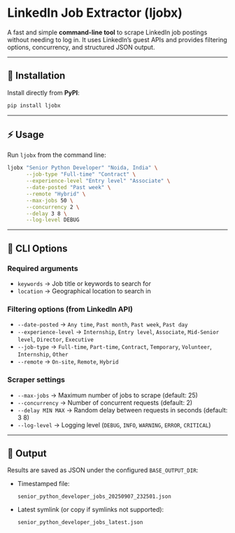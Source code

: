 # LinkedIn Job Extractor (ljobx)

A fast and simple **command-line tool** to scrape LinkedIn job postings without needing to log in.
It uses LinkedIn’s guest APIs and provides filtering options, concurrency, and structured JSON output.

---

## 🚀 Installation

Install directly from **PyPI**:

```sh
pip install ljobx
```

---

## ⚡ Usage

Run `ljobx` from the command line:

```sh
ljobx "Senior Python Developer" "Noida, India" \
      --job-type "Full-time" "Contract" \
      --experience-level "Entry level" "Associate" \
      --date-posted "Past week" \
      --remote "Hybrid" \
      --max-jobs 50 \
      --concurrency 2 \
      --delay 3 8 \
      --log-level DEBUG
```

---

## 🔧 CLI Options

### Required arguments

* `keywords` → Job title or keywords to search for
* `location` → Geographical location to search in

### Filtering options (from LinkedIn API)

* `--date-posted` → `Any time`, `Past month`, `Past week`, `Past day`
* `--experience-level` → `Internship`, `Entry level`, `Associate`, `Mid-Senior level`, `Director`, `Executive`
* `--job-type` → `Full-time`, `Part-time`, `Contract`, `Temporary`, `Volunteer`, `Internship`, `Other`
* `--remote` → `On-site`, `Remote`, `Hybrid`

### Scraper settings

* `--max-jobs` → Maximum number of jobs to scrape (default: 25)
* `--concurrency` → Number of concurrent requests (default: 2)
* `--delay MIN MAX` → Random delay between requests in seconds (default: 3 8)
* `--log-level` → Logging level (`DEBUG`, `INFO`, `WARNING`, `ERROR`, `CRITICAL`)

---

## 📂 Output

Results are saved as JSON under the configured `BASE_OUTPUT_DIR`:

* Timestamped file:

  ```
  senior_python_developer_jobs_20250907_232501.json
  ```
* Latest symlink (or copy if symlinks not supported):

  ```
  senior_python_developer_jobs_latest.json
  ```
